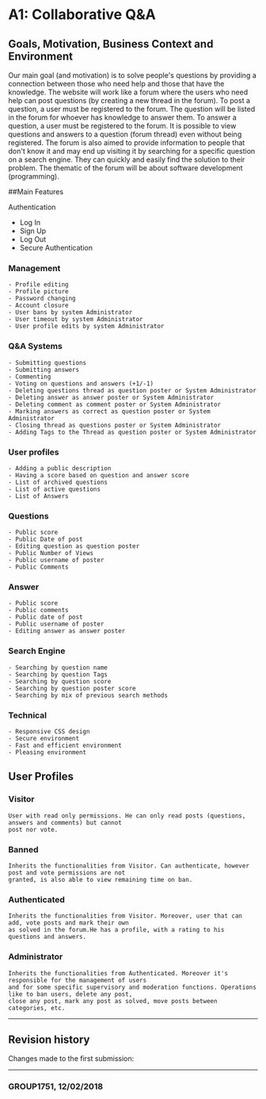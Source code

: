 # A1: Collaborative Q&A

## Goals, Motivation, Business Context and Environment
Our main goal (and motivation) is to solve people's questions by providing a connection between those who need help and those that 
 have the knowledge. The website will work like a forum where the users who need help can post questions (by creating a new thread in
 the forum). To post a question, a user must be registered to the forum. The question will be listed in the forum for whoever has
 knowledge to answer them. To answer a question, a user must be registered to the forum.
	It is possible to view questions and answers to a question (forum thread) even without being registered.
	The forum is also aimed to provide information to people that don't know it and may end up visiting it by searching for a 
  specific question on a search engine. They can quickly and easily find the solution to their problem.
	The thematic of the forum will be about software development (programming).

	
##Main Features

 Authentication
  - Log In
  - Sign Up
  - Log Out
  - Secure Authentication
  
   ### Management
    - Profile editing
    - Profile picture
    - Password changing
    - Account closure
    - User bans by system Administrator
    - User timeout by system Administrator
    - User profile edits by system Administrator

   ### Q&A Systems
    - Submitting questions
    - Submitting answers
    - Commenting
    - Voting on questions and answers (+1/-1)
    - Deleting questions thread as question poster or System Administrator
    - Deleting answer as answer poster or System Administrator
    - Deleting comment as comment poster or System Administrator
    - Marking answers as correct as question poster or System Administrator
    - Closing thread as questions poster or System Administrator
    - Adding Tags to the Thread as question poster or System Administrator

   ### User profiles
    - Adding a public description
    - Having a score based on question and answer score
    - List of archived questions
    - List of active questions
    - List of Answers

   ### Questions
    - Public score
    - Public Date of post
    - Editing question as question poster
    - Public Number of Views
    - Public username of poster
    - Public Comments

   ### Answer
    - Public score
    - Public comments
    - Public date of post
    - Public username of poster
    - Editing answer as answer poster

   ### Search Engine
    - Searching by question name
    - Searching by question Tags
    - Searching by question score
    - Searching by question poster score
    - Searching by mix of previous search methods

   ### Technical
    - Responsive CSS design
    - Secure environment
    - Fast and efficient environment
    - Pleasing environment
 
 
 ## User Profiles
### Visitor
	User with read only permissions. He can only read posts (questions, answers and comments) but cannot 
	post nor vote.
### Banned
	Inherits the functionalities from Visitor. Can authenticate, however post and vote permissions are not 
	granted, is also able to view remaining time on ban.
### Authenticated
	Inherits the functionalities from Visitor. Moreover, user that can add, vote posts and mark their own 
	as solved in the forum.He has a profile, with a rating to his questions and answers. 
### Administrator
	Inherits the functionalities from Authenticated. Moreover it's responsible for the management of users 
	and for some specific supervisory and moderation functions. Operations like to ban users, delete any post,
	close any post, mark any post as solved, move posts between categories, etc.
	
	
***
## Revision history
 
Changes made to the first submission:

***
 
###  GROUP1751, 12/02/2018
